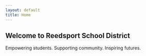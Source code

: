 ```yaml
---
layout: default
title: Home
---
```


<section class="hero">
  <div class="hero-text">
    <h2>Welcome to Reedsport School District</h2>
    <p>Empowering students. Supporting community. Inspiring futures.</p>
  </div>
</section>
